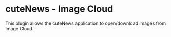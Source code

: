 # cuteNews - Image Cloud

This plugin allows the cuteNews application to open/download images from Image Cloud.
